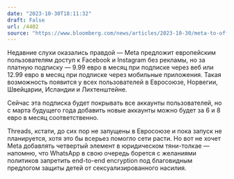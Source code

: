 ```yaml
---
date: "2023-10-30T18:11:32"
draft: False
url: /4402
source: "https://www.bloomberg.com/news/articles/2023-10-30/meta-to-offer-ad-free-facebook-instagram-subscriptions-in-europe?srnd=technology-vp"
---
```


Недавние слухи оказались правдой — Meta предложит европейским пользователям доступ к Facebook и Instagram без рекламы, но за платную подписку — 9.99 евро в месяц при подписке через веб или 12.99 евро в месяц при подписке через мобильные приложения. Такая возможность появится у всех пользователей в Евросоюзе, Норвегии, Швейцарии, Исландии и Лихтенштейне.

Сейчас эта подписка будет покрывать все аккаунты пользователей, но с марта будущего года добавить новые аккаунты можно будет за 6 и 8 евро в месяц соответственно.

Threads, кстати, до сих пор не запущены в Евросоюзе и пока запуск не планируется, хотя это бы всерьез помогло сети расти. Но вот не хочет Meta добавлять четвертый элемент в юридическом тяни-толкае — напомню, что WhatsApp в свою очередь борется с желаниями политиков запретить end-to-end encryption под благовидным предлогом защиты детей от сексуализированного насилия.
